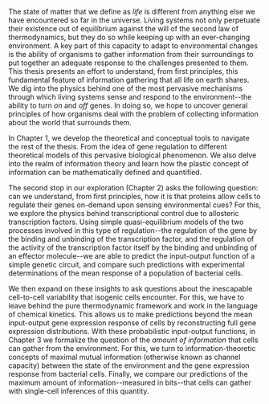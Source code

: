 The state of matter that we define as *life* is different from anything else we
have encountered so far in the universe. Living systems not only perpetuate
their existence out of equilibrium against the will of the second law of
thermodynamics, but they do so while keeping up with an ever-changing
environment. A key part of this capacity to adapt to environmental changes is
the ability of organisms to gather information from their surroundings to put
together an adequate response to the challenges presented to them. This thesis
presents an effort to understand, from first principles, this fundamental
feature of information gathering that all life on earth shares. We dig into the
physics behind one of the most pervasive mechanisms through which living systems
sense and respond to the environment--the ability to turn *on* and *off* genes.
In doing so, we hope to uncover general principles of how organisms deal with
the problem of collecting information about the world that surrounds them.

In Chapter 1, we develop the theoretical and conceptual tools to navigate the
rest of the thesis. From the idea of gene regulation to different theoretical
models of this pervasive biological phenomenon. We also delve into the realm of
information theory and learn how the plastic concept of information can be
mathematically defined and quantified.

The second stop in our exploration (Chapter 2) asks the following question: can
we understand, from first principles, how it is that proteins allow cells to
regulate their genes on-demand upon sensing environmental cues? For this, we
explore the physics behind transcriptional control due to allosteric
transcription factors. Using simple quasi-equilibrium models of the two
processes involved in this type of regulation--the regulation of the gene by the
binding and unbinding of the transcription factor, and the regulation of the
activity of the transcription factor itself by the binding and unbinding of an
effector molecule--we are able to predict the input-output function of a simple
genetic circuit, and compare such predictions with experimental determinations
of the mean response of a population of bacterial cells.

We then expand on these insights to ask questions about the inescapable
cell-to-cell variability that isogenic cells encounter. For this, we have to
leave behind the pure thermodynamic framework and work in the language of
chemical kinetics. This allows us to make predictions beyond the mean
input-output gene expression response of cells by reconstructing full gene
expression distributions. With these probabilistic input-output functions, in
Chapter 3 we formalize the question of the *amount of information* that cells
can gather from the environment. For this, we turn to information-theoretic
concepts of maximal mutual information (otherwise known as channel capacity)
between the state of the environment and the gene expression response from
bacterial cells. Finally, we compare our predictions of the maximum amount of
information--measured in bits--that cells can gather with single-cell inferences
of this quantity.
